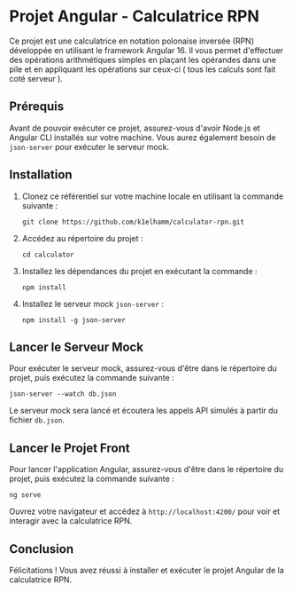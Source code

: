 # Projet Angular - Calculatrice RPN

Ce projet est une calculatrice en notation polonaise inversée (RPN) développée en utilisant le framework Angular 16. Il vous permet d'effectuer des opérations arithmétiques simples en plaçant les opérandes dans une pile et en appliquant les opérations sur ceux-ci ( tous les calculs sont fait coté serveur ).

## Prérequis

Avant de pouvoir exécuter ce projet, assurez-vous d'avoir Node.js et Angular CLI installés sur votre machine. Vous aurez également besoin de `json-server` pour exécuter le serveur mock.

## Installation

1. Clonez ce référentiel sur votre machine locale en utilisant la commande suivante :
   
   ```
   git clone https://github.com/k1elhamm/calculator-rpn.git
   ```

2. Accédez au répertoire du projet :
   
   ```
   cd calculator
   ```

3. Installez les dépendances du projet en exécutant la commande :
   
   ```
   npm install
   ```

4. Installez le serveur mock `json-server` :
   
   ```
   npm install -g json-server
   ```

## Lancer le Serveur Mock

Pour exécuter le serveur mock, assurez-vous d'être dans le répertoire du projet, puis exécutez la commande suivante :
   
   ```
   json-server --watch db.json
   ```

Le serveur mock sera lancé et écoutera les appels API simulés à partir du fichier `db.json`.

## Lancer le Projet Front

Pour lancer l'application Angular, assurez-vous d'être dans le répertoire du projet, puis exécutez la commande suivante :
   
   ```
   ng serve
   ```

Ouvrez votre navigateur et accédez à `http://localhost:4200/` pour voir et interagir avec la calculatrice RPN.

## Conclusion

Félicitations ! Vous avez réussi à installer et exécuter le projet Angular de la calculatrice RPN.
